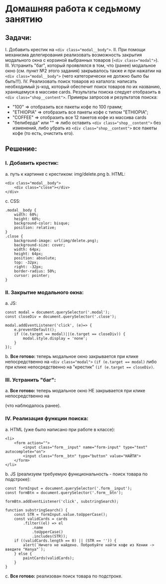 ﻿# Домашняя работа к седьмому занятию
## Задачи:
I. Добавить крестик на ```<div class="modal__body">```.
II. При помощи механизма делегирования реализовать возможность закрытия модального окна с корзиной выбранных товаров (```<div class="modal">```).
III. Устранить "баг", который проявлялся в том, что (ранее) модальное окно (см. пункт №2 этого задания) закрывалось также и при нажатии на ```<div class="modal__body">``` (чего категорически не должно было бы быть!!!).
IV. Реализовать поиск товаров из каталога: написать необходимый js-код, который обеспечит поиск товаров по их названию, хранящемуся в массиве cards. Результаты поиска следует отобразить в ```<div class="shop__content">```. Примеры запросов и результатов поиска:
* "100" => отобразить все пакеты кофе по 100 грамм;
* "ETHIOPIA" => отобразить все пакеты кофе с типом "ETHIOPIA";
* "COFFEE" => отобразить все 12 пакетов кофе из массива сards
* "белиберда" или "" => либо оставить ```<div class="shop__content">``` без изменений, либо убрать из ```<div class="shop__content">``` все пакеты кофе (то есть, очистить его).

## Решение:
### I. Добавить крестик:
a. путь к картинке с крестиком: img/delete.png
b. HTML:
```
<div class="modal__body">
	<div class="close"></div>
</div>
```
c. CSS:
```
.modal__body {
    width: 60%;
    height: 60%;
    background-color: bisque;
    position: relative;
}
.close {
    background-image: url(img/delete.png);
    background-size: cover;
    width: 64px;
    height: 64px;
    position: absolute;
    top: -32px;
    right: -32px;
    border-radius: 50%;
    cursor: pointer;
}
```
### II. Закрытие модального окна:
a. JS:
```
const modal = document.querySelector('.modal');
const closeDiv = document.querySelector('.close');

modal.addEventListener('click', (e)=> {
    e.preventDefault();
    if ((e.target == modal)||(e.target == closeDiv)) {
        modal.style.display = 'none';
    }    
});
```
b. **Все готово:** теперь модальное окно закрывается при клике непосредственно на ```<div class="modal">``` ```(if (e.target == modal)``` либо при клике непосредственно на "крестик" ```(if (e.target == closeDiv)```.
### III. Устранить "баг":
a. **Все готово:** теперь модальное окно НЕ закрывается при клике непосредственно на <div class="modal__body"> (что наблюдалось ранее).
### IV. Реализация функции поиска:
a. HTML (уже было написано при работе в классе):
```
<li>
	<form action="">
		<input class="form__input" name="form-input" type="text" autocomplete="on">
		<input class="form__btn" type="button" value="НАЙТИ">
	</form>
</li>
```
b. JS (реализуем требуемую функциональность - поиск товара по подстроке):
```
const formInput = document.querySelector('.form__input');
const formBtn = document.querySelector('.form__btn');

formBtn.addEventListener('click', substringSearch);

function substringSearch() {
    const STR = formInput.value.toUpperCase();
    const validCards = cards
        .filter((el) => el
            .name
            .toUpperCase()
            .includes(STR));
    if ((validCards.length == 0) || (STR == '')) {
        alert(`Ничего не найдено. Побробуйте найти кофе из Кении -> введите "Kenya"`);
    } else {
        paintCards(validCards);
    }    
}
```
c. **Все готово:** реализован поиск товара по подстроке.


